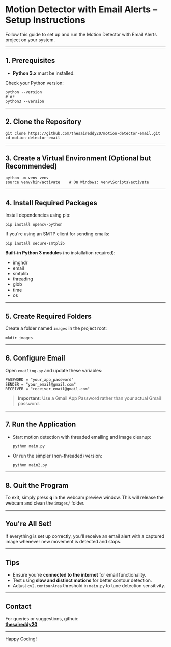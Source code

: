 # Motion Detector with Email Alerts – Setup Instructions

Follow this guide to set up and run the Motion Detector with Email Alerts project on your system.

---

## 1. Prerequisites

- **Python 3.x** must be installed.

Check your Python version:

```
python --version
# or
python3 --version
```

---

## 2. Clone the Repository

```
git clone https://github.com/thesaireddy20/motion-detector-email.git
cd motion-detector-email
```

---

## 3. Create a Virtual Environment (Optional but Recommended)

```
python -m venv venv
source venv/bin/activate    # On Windows: venv\Scripts\activate
```

---

## 4. Install Required Packages

Install dependencies using pip:

```
pip install opencv-python
```

If you're using an SMTP client for sending emails:

```
pip install secure-smtplib
```

**Built-in Python 3 modules** (no installation required):

- imghdr
- email
- smtplib
- threading
- glob
- time
- os

---

## 5. Create Required Folders

Create a folder named `images` in the project root:

```
mkdir images
```

---

## 6. Configure Email

Open `emailing.py` and update these variables:

```
PASSWORD = "your_app_password"
SENDER = "your_email@gmail.com"
RECEIVER = "receiver_email@gmail.com"
```

> **Important:** Use a Gmail App Password rather than your actual Gmail password.

---

## 7. Run the Application

- Start motion detection with threaded emailing and image cleanup:

    ```
    python main.py
    ```

- Or run the simpler (non-threaded) version:

    ```
    python main2.py
    ```

---

## 8. Quit the Program

To exit, simply press **q** in the webcam preview window. This will release the webcam and clean the `images/` folder.

---

## You're All Set!

If everything is set up correctly, you'll receive an email alert with a captured image whenever new movement is detected and stops.

---

## Tips

- Ensure you're **connected to the internet** for email functionality.
- Test using **slow and distinct motions** for better contour detection.
- Adjust `cv2.contourArea` threshold in `main.py` to tune detection sensitivity.

---

## Contact

For queries or suggestions, github:  
**[thesaireddy20](https://github.com/thesaireddy20)**

---

Happy Coding!
